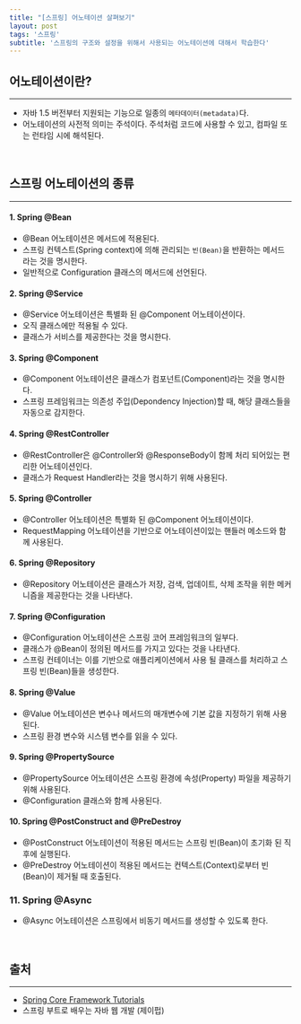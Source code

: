 ```yaml
---
title: "[스프링] 어노테이션 살펴보기"
layout: post
tags: '스프링'
subtitle: '스프링의 구조와 설정을 위해서 사용되는 어노테이션에 대해서 학습한다'
---
```


## 어노테이션이란?
---
- 자바 1.5 버전부터 지원되는 기능으로 일종의 `메타데이터(metadata)`다.
- 어노테이션의 사전적 의미는 주석이다. 주석처럼 코드에 사용할 수 있고, 컴파일 또는 런타임 시에 해석된다.



&nbsp;
## 스프링 어노테이션의 종류
--- 

#### 1. Spring @Bean
- @Bean 어노테이션은 메서드에 적용된다.
- 스프링 컨텍스트(Spring context)에 의해 관리되는 `빈(Bean)`을 반환하는 메서드라는 것을 명시한다.
- 일반적으로 Configuration 클래스의 메서드에 선언된다.

#### 2. Spring @Service
- @Service 어노테이션은 특별화 된 @Component 어노테이션이다.
- 오직 클래스에만 적용될 수 있다.
- 클래스가 서비스를 제공한다는 것을 명시한다.

#### 3. Spring @Component
- @Component 어노테이션은 클래스가 컴포넌트(Component)라는 것을 명시한다.
- 스프링 프레임워크는 의존성 주입(Depondency Injection)할 때, 해당 클래스들을 자동으로 감지한다.

#### 4. Spring @RestController
- @RestController은 @Controller와 @ResponseBody이 함께 처리 되어있는 편리한 어노테이션인다.
- 클래스가 Request Handler라는 것을 명시하기 위해 사용된다.

#### 5. Spring @Controller
- @Controller 어노테이션은 특별화 된 @Component 어노테이션이다.
- RequestMapping 어노테이션을 기반으로 어노테이션이있는 핸들러 메소드와 함께 사용된다.

#### 6. Spring @Repository
- @Repository 어노테이션은 클래스가 저장, 검색, 업데이트, 삭제 조작을 위한 메커니즘을 제공한다는 것을 나타낸다.

#### 7. Spring @Configuration
- @Configuration 어노테이션은 스프링 코어 프레임워크의 일부다.
- 클래스가 @Bean이 정의된 메서드를 가지고 있다는 것을 나타낸다.
- 스프링 컨테이너는 이를 기반으로 애플리케이션에서 사용 될 클래스를 처리하고 스프링 빈(Bean)들을 생성한다.

#### 8. Spring @Value
- @Value 어노테이션은 변수나 메서드의 매개변수에 기본 값을 지정하기 위해 사용된다.
- 스프링 환경 변수와 시스템 변수를 읽을 수 있다.

#### 9. Spring @PropertySource
- @PropertySource 어노테이션은 스프링 환경에 속성(Property) 파일을 제공하기 위해 사용된다.
- @Configuration 클래스와 함께 사용된다.

#### 10.  Spring @PostConstruct and @PreDestroy
- @PostConstruct 어노테이션이 적용된 메서드는 스프링 빈(Bean)이 초기화 된 직후에 실행된다.
- @PreDestroy 어노테이션이 적용된 메서드는 컨텍스트(Context)로부터 빈(Bean)이 제거될 때 호출된다.

### 11. Spring @Async
- @Async 어노테이션은 스프링에서 비동기 메서드를 생성할 수 있도록 한다.


&nbsp;
## 출처
---
- [Spring Core Framework Tutorials](https://www.journaldev.com/2888/spring-tutorial-spring-core-tutorial)
- 스프링 부트로 배우는 자바 웹 개발 (제이펍)
